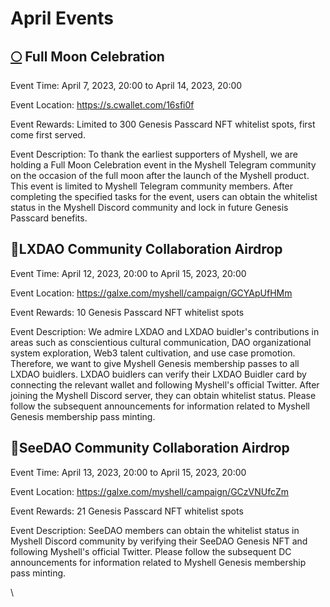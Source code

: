 # April Events

## [🌕](https://emojipedia.org/full-moon/) Full Moon Celebration

Event Time: April 7, 2023, 20:00 to April 14, 2023, 20:00

Event Location: https://s.cwallet.com/16sfi0f

Event Rewards: Limited to 300 Genesis Passcard NFT whitelist spots, first come first served.

Event Description: To thank the earliest supporters of Myshell, we are holding a Full Moon Celebration event in the Myshell Telegram community on the occasion of the full moon after the launch of the Myshell product. This event is limited to Myshell Telegram community members. After completing the specified tasks for the event, users can obtain the whitelist status in the Myshell Discord community and lock in future Genesis Passcard benefits.

## 🤝LXDAO Community Collaboration Airdrop

Event Time: April 12, 2023, 20:00 to April 15, 2023, 20:00

Event Location: https://galxe.com/myshell/campaign/GCYApUfHMm

Event Rewards: 10 Genesis Passcard NFT whitelist spots

Event Description: We admire LXDAO and LXDAO buidler's contributions in areas such as conscientious cultural communication, DAO organizational system exploration, Web3 talent cultivation, and use case promotion. Therefore, we want to give Myshell Genesis membership passes to all LXDAO buidlers. LXDAO buidlers can verify their LXDAO Buidler card by connecting the relevant wallet and following Myshell's official Twitter. After joining the Myshell Discord server, they can obtain whitelist status. Please follow the subsequent announcements for information related to Myshell Genesis membership pass minting.

## 🤝SeeDAO Community Collaboration Airdrop

Event Time: April 13, 2023, 20:00 to April 15, 2023, 20:00

Event Location: https://galxe.com/myshell/campaign/GCzVNUfcZm

Event Rewards: 21 Genesis Passcard NFT whitelist spots

Event Description: SeeDAO members can obtain the whitelist status in Myshell Discord community by verifying their SeeDAO Genesis NFT and following Myshell's official Twitter. Please follow the subsequent DC announcements for information related to Myshell Genesis membership pass minting.

\
